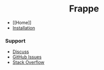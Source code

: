 <div align="center">
   <h1>Frappe</h1>
</div>

* [[Home]]
* [Installation](https://github.com/frappe/frappe/wiki#installation)

### Support
* [Discuss](https://discuss.erpnext.com/c/developers)
* [GitHub Issues](https://github.com/frappe/frappe/issues)
* [Stack Overflow](https://stackoverflow.com/questions/tagged/frappe)